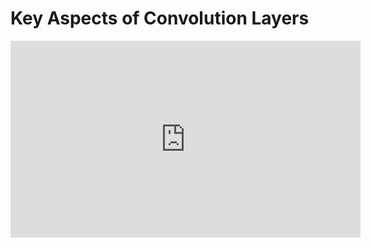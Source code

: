 # Key Aspects of Convolution Layers

<iframe width="560" height="315" src="https://www.youtube.com/embed/9z0_YodtJV4" title="YouTube video player" frameborder="0" allow="accelerometer; autoplay; clipboard-write; encrypted-media; gyroscope; picture-in-picture" allowfullscreen></iframe>